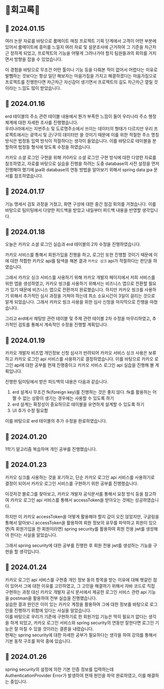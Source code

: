 # 🎈회고록🎈
## 📖 2024.01.15  
여러 논문 자료를 바탕으로 룸메이트 매칭 프로젝트 기획 단계에서 고객이 어떤 부분에 있어서 룸메이트에 흥미를 느낄지 여러 자료 및 설문조사에 근거하여 그 기준을 차근차근 정하게 되었고, 프로젝트의 기능을 어떻게 그려나가야 할지 팀원들과의 회의를 거치면서 방향을 잡을 수 있었습니다.

이 경험을 바탕으로 무조건 어떤 툴이나 기능 등을 다뤄본 적이 없어서 어렵다는 이유로 발뺌하는 것보다는 항상 일단 해보자는 마음가짐을 가지고 해결하겠다는 마음가짐으로 프로젝트를 진행한다면 차근차근 자신감이 생기면서 프로젝트의 길도 차근차근 열릴 것이라는 느낌도 많이 받았습니다.

## 📖 2024.01.16  
erd 테이블의 주소 관련 테이블 내용에서 뭔가 부족한 느낌이 들어 우리나라 주소 행정 체계에 대한 자세한 조사를 진행했습니다.  
우리나라에서는 지번주소 및 도로명주소에서 쓰이는 데이터의 형태가 다르지만 우리 프로젝트에서는 광역시 및 군/구의 데이터만 쓸 것이기 때문에 이를 위한 적절한 주소 명칭 방식은 법정동 입력 방식이 적절하다는 생각이 들었습니다. 이를 바탕으로 테이블을 분할하여 법정동 형식에 맞도록 수정을 하였습니다.  

카카오 소셜 로그인 구현을 위해 카0카오 소셜 로그인 구현 방식에 대한 다양한 자료를 참조하였고, 자료를 바탕으로 실습을 진행을 하려는 도중 database의 사전 설정을 먼저 진행해야 했기에 jpa와 database의 연동 방법을 알아보기 위해서 spring data jpa 문서를 참조하였습니다.  

## 📖 2024.01.17
기능 명세서 검토 과정을 거쳤고, 화면 구성에 대한 중간 점검 회의를 거쳤습니다.
이를 바탕으로 팀미팅에서 다양한 피드백을 받았고 내일부터 피드백 내용을 반영할 생각입니다.  

## 📖 2024.01.18
오늘은 카카오 소셜 로그인 실습과 erd 테이블의 2차 수정을 진행하였습니다.

카카오 서비스를 통해서 회원가입을 진행을 하고, 로그인 또한 진행할 것이기 때문에 이에 대한 적합한 카카오 api를 탐색을 해본 결과 `카카오 싱크` api가 적절하다는 판단을 하였습니다.

그래서 카카오 싱크 서비스를 사용하기 위해 카카오 개발자 페이지에서 저희 서비스를 위한 앱을 생성하였고, 카카오 씽크를 사용하기 위해서는 비즈니스 앱으로 전환할 필요가 있기 때문에 비즈니스 앱으로 전환까지 완료했습니다. 하지만 카카오 씽크를 사용하기 위해서 추가적인 심사 과정을 거쳐야 하는데 최소 소요시간이 3일이 걸리는 것으로 알게 되었습니다. 그래서 카카오 씽크 사용을 위한 심사 신청을 마지막으로 진행을 마쳤습니다.

그리고 erd에서 채팅방 관련 테이블 및 주제 관련 테이블 2차 수정을 마무리하였고, 추가적인 검토를 통해서 계속적인 수정을 진행할 계획입니다.

## 📖 2024.01.19
카카오 개발자 비즈앱 개인정보 신청 심사가 반려되어 카카오 서비스 싱크 사용은 보류하고 카카오 로그인 api 서비스를 사용하기로 결정하였습니다.
이를 바탕으로 카카오 로그인 api에 대한 공부를 현재 진행중이고 카카오 서비스 로그인 api 실습을 진행해 볼 계획입니다.

진행한 팀미팅에서 받은 피드백의 내용은 다음과 같습니다.
1. erd 설계시 무조건 fk(foreign key)를 진행하는 것은 좋지 않다. fk를 활용하는 어쩔 수 없는 상황이 생기는 경우에는 사용할 수 있도록 하기 
2. erd 설계는 확장성이 중요하므로 테이블을 유연하게 설계할 수 있도록 하기
3. UI 추가 수정 필요함

이를 바탕으로 erd 테이블의 추가 수정을 완료하였습니다.  

## 📖 2024.01.20
1학기 알고리즘 복습하며 개인 공부를 진행했습니다.   

## 📖 2024.01.23  
카카오 싱크를 사용하는 것을 포기하고, 단순 카카오 로그인 api 서비스를 사용하기로 결정이 되어서 카카오 로그인 서비스를 구현하기 위한 공부를 진행했습니다.

이것저것 블로그를 찾아보고, 카카오 개발자 공식문서를 통해서 요청 방식 등을 참고하여 카카오 로그인 api 서비스를 통해서 accessToken을 받아오는 것에는 성공하였습니다.

하지만 이 카카오 accessToken을 어떻게 활용해야 할지 감이 오진 않았지만, 구글링을 통해서 알아보니 accessToken을 활용하여 회원 정보의 유무를 파악하고 회원이 있으면(즉 회원가입을 한 회원이라면) spring security를 활용하여 회원 전용 jwt를 생성해야 한다는 사실을 알았습니다.

그래서 spring security에 대한 공부를 진행한 후 회원 전용 jwt를 생성하는 기능을 구현을 할 생각입니다.  

## 📖 2024.01.24
카카오 로그인 api 서비스를 구현중 개인 정보 동의 항목을 받는 이유에 대해 헷갈린 점이 있어서 그에 대한 이유를 고민하였고, 그 고민을 해결하기 위해서 자바 코드로 직접 구현하는 과정 대신 카카오 개발자 공식 문서에서 제공한 로그인 서비스 관련 api 기능을 postman을 
활용하여 전부 실습을 진행했습니다.  
실습한 결과 원인은 이미 있는 카카오 계정을 활용하여 그에 대한 정보를 바탕으로 로그인을 진행하기 위함에 있다는 사실을 알았습니다.  
이를 바탕으로 우리가 기존에 구현하기로 한 회원가입 기능은 딱히 필요가 없다는 생각을 하게 되었고, 카카오 로그인 서비스와 spring security의 연동만 잘한다면 로그인 기능은 잘 마칠 수 있을 것이라는 결론을 내렸습니다.  
현재는 spring security에 대한 자세한 공부가 필요하다는 생각을 하여 강의를 통해서 기본 동작 구조를 파악 중에 있습니다.  

## 📖 2024.01.26
spring security의 설정에 의한 기본 인증 정보를 입력하는데 AuthenticationProvider Error가 발생하여 현재 원인을 파악 완료하였고, 이를 해결하는 중입니다.   
